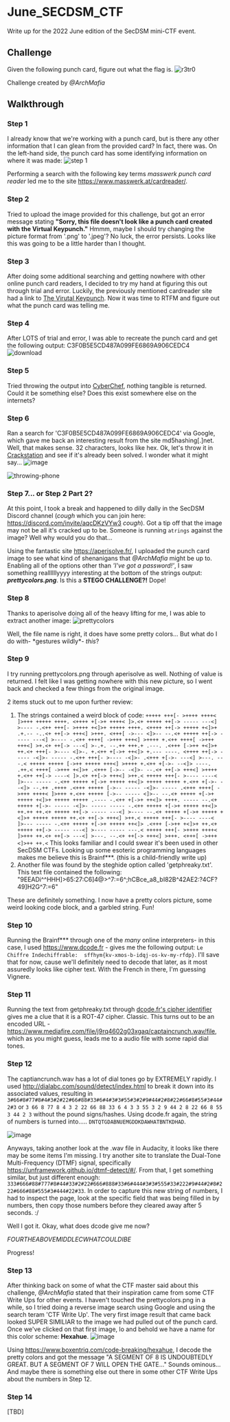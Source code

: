 # June_SECDSM_CTF
Write up for the 2022 June edition of the SecDSM mini-CTF event.

## Challenge
Given the following punch card, figure out what the flag is.
![r3tr0](https://user-images.githubusercontent.com/101227395/171697595-24b3c275-aeab-4c5c-a21f-910c9af463df.jpg)

Challenge created by _@ArchMafia_

## Walkthrough
### Step 1
I already know that we're working with a punch card, but is there any other information that I can glean from the provided card?  In fact, there was.  On the left-hand side, the punch card has some identifying information on where it was made:
![step 1](https://user-images.githubusercontent.com/101227395/171699951-93de0fe3-a316-48c6-a7dc-f229e0f8b30d.jpg)

Performing a search with the following key terms _masswerk punch card reader_ led me to the site https://www.masswerk.at/cardreader/.

### Step 2
Tried to upload the image provided for this challenge, but got an error message stating **"Sorry, this file doesn't look like a punch card created with the Virtual Keypunch."**  Hmmm, maybe I should try changing the picture format from '.png' to '.jpeg'?  No luck, the error persists.  Looks like this was going to be a little harder than I thought.

### Step 3
After doing some additional searching and getting nowhere with other online punch card readers, I decided to try my hand at figuring this out through trial and error.  Luckily, the previously mentioned cardreader site had a link to [The Virutal Keypunch](https://www.masswerk.at/keypunch/).  Now it was time to RTFM and figure out what the punch card was telling me.

### Step 4
After LOTS of trial and error, I was able to recreate the punch card and get the following output: C3F0B5E5CD487A099FE6869A906CEDC4
![download](https://user-images.githubusercontent.com/101227395/171728556-7f74e9ca-2d96-4295-a8ff-9959383be645.png)


### Step 5
Tried throwing the output into [CyberChef](https://gchq.github.io/CyberChef/), nothing tangible is returned.  Could it be something else?  Does this exist somewhere else on the internets?

### Step 6
Ran a search for 'C3F0B5E5CD487A099FE6869A906CEDC4' via Google, which gave me back an interesting result from the site md5hashing[.]net.  Well, that makes sense.  32 characters, looks like hex.  Ok, let's throw it in [Crackstation](https://crackstation.net/) and see if it's already been solved.  I wonder what it might say...
![image](https://user-images.githubusercontent.com/101227395/171735964-fcbdcfbc-20ff-4953-a74e-d32abb1b2a14.png)

![throwing-phone](https://user-images.githubusercontent.com/101227395/171748159-024d93c3-1351-48e7-b8c1-f9892eff376a.gif)


### Step 7... or Step 2 Part 2?
At this point, I took a break and happened to dilly dally in the SecDSM Discord channel (*cough* which you can join here: https://discord.com/invite/aqcDKzVYw3 *cough*).  Got a tip off that the image may not be all it's cracked up to be.  Someone is running `atrings` against the image?  Well why would you do that...

Using the fantastic site https://aperisolve.fr/, I uploaded the punch card image to see what kind of shenanigans that _@ArchMafia_ might be up to.  Enabling all of the options other than *'I've got a password!'*, I saw something reallllllyyyy interesting at the bottom of the strings output: ***prettycolors.png***.  Is this a **STEGO CHALLENGE?!**  Dope!

### Step 8
Thanks to aperisolve doing all of the heavy lifting for me, I was able to extract another image:
![prettycolors](https://user-images.githubusercontent.com/101227395/171733832-0891aece-99b6-4a86-a27c-8c8378cfeceb.png)

Well, the file name is right, it does have some pretty colors...  But what do I do with- \*gestures wildly\*- *this*?  

### Step 9
I try running prettycolors.png through aperisolve as well.  Nothing of value is returned.  I felt like I was getting nowhere with this new picture, so I went back and checked a few things from the original image.  

2 items stuck out to me upon further review:
1) The strings contained a weird block of code: 
`+++++ +++[- >++++ ++++< ]>+++ +++++ ++++. <++++ +[->+ ++++< ]>.<+ +++++
++[-> ----- ---<] >---- -.<++ +++[- >++++ +<]>+ +++++ ++++. <++++ ++[->
+++++ +<]>+ .+.-- -..<+ ++[-> +++<] >+++. <+++[ ->--- <]>-- --.<+ +++++
++[-> ----- ---<] >---- -.<++ ++++[ ->+++ +++<] >++++ +.<++ ++++[ ->+++
+++<] >+.<+ ++[-> ---<] >-.+. --.++ +++.+ .---. .<+++ [->++ +<]>+ ++.<+
+++[- >---- <]>-. +.<++ +[->+ ++<]> +.--- ----. <++++ ++[-> ----- -<]>-
----- -.<++ +++[- >---- -<]>- .<+++ +[->- ---<] >---. ---.< +++++ +++++
[->++ +++++ +++<] >++++ +.<++ +[->- --<]> ----. .++.< ++++[ ->+++ +<]>+
.<+++ [->-- -<]>- --.<+ ++[-> +++<] >++++ +.<++ ++[-> ----< ]>.<+ ++[->
+++<] >++.< +++++ +++[- >---- ----< ]>--- ----- -.<++ +++++ +[->+ +++++
++<]> +++++ +++++ +.<++ +[->- --<]> --.++ .++++ .<+++ +++++ [->-- -----
-<]>- ----- .<+++ ++++[ ->+++ ++++< ]>+++ +.<++ +++++ [->-- ----- <]>--
--.<+ +++++ +[->+ +++++ +<]>+ +++++ +++++ .---- -.<++ +[->+ ++<]> ++++.
----- --.<+ +++++ +[->- ----- -<]>- ----- ----- -.<++ +++++ +[->+ +++++
++<]> ++.++ ++.<+ +++++ ++[-> ----- ---<] >---- --.<+ +++++ +[->+ +++++
+<]>+ +++++ +++++ ++.<+ ++[-> +++<] >++.< +++++ +++[- >---- ----< ]>---
----- -.<++ +++++ +[->+ +++++ ++<]> .<+++ [->++ +<]>+ ++.<+ +++++ ++[->
----- ---<] >---- ----- ---.< +++++ +++[- >++++ ++++< ]>+++ ++.<+ ++[->
---<] >---. --.<+ ++[-> +++<] >+++. <+++[ ->+++ <]>++ ++.<`
This looks familiar and I could swear it's been used in other SecDSM CTFs.  Looking up some esoteric programming languages makes me believe this is Brainf***.  (this is a child-friendly write up)
2) Another file was found by the steghide option called 'getphreaky.txt'.  This text file contained the following: "9EEADi^^HHH]>65:27:C6]4@>^7:=6^;hCBce_a8_bI82B^42AE2:?4CF?49]H2G^7:=6"

These are definitely something.  I now have a pretty colors picture, some weird looking code block, and a garbled string.  Fun!

### Step 10
Running the Brainf*** through one of the *many* online interpreters- in this case, I used https://www.dcode.fr - gives me the following output: `Le Chiffre Indechiffrable: 
sffhym{kv-xmos-b-idqj-os-kv-my-rfdp}`.  I'll save that for now, cause we'll definitely need to decode that later, as it most assuredly looks like cipher text.  With the French in there, I'm guessing Vignere.  

### Step 11
Running the text from getphreaky.txt through [dcode.fr's cipher identifier](https://www.dcode.fr/cipher-identifier) gives me a clue that it is a ROT-47 cipher.  Classic.  This turns out to be an encoded URL - https://www.mediafire.com/file/j9rq4602g03xgaq/captaincrunch.wav/file, which as you might guess, leads me to a audio file with some rapid dial tones.  

### Step 12
The captiancrunch.wav has a lot of dial tones go by EXTREMELY rapidly.  I used http://dialabc.com/sound/detect/index.html to break it down into its associated values, resulting in `3#66#8#77#8#4#3#2#22#66#88#33#6#4#3#3#55#3#2#9#44#2#8#22#66#8#55#3#44#2#3` or `3 66 8 77 8 4 3 2 22 66 88 33 6 4 3 3 55 3 2 9 44 2 8 22 66 8 55 3 44 2 3` without the pound signs/hashes.  Using dcode.fr again, the string of numbers is turned into..... `DNTQTGDABNUEMGDDKDAWHATBNTKDHAD`.

![image](https://user-images.githubusercontent.com/101227395/171784657-13568455-142e-4df6-bc16-84b51c23a5d7.png)

Anyways, taking another look at the .wav file in Audacity, it looks like there may be some items I'm missing.  I try another site to translate the Dual-Tone Multi-Frequency (DTMF) signal, specifically https://unframework.github.io/dtmf-detect/#/.  From that, I get something similar, but just different enough:  `333#666#88#777#8#44#33#2#22#666#888#33#6#444#3#3#555#33#222#9#44#2#8#222#666#88#555#3#444#22#33`.  In order to capture this new string of numbers, I had to inspect the page, look at the specific field that was being filled in by numbers, then copy those numbers before they cleared away after 5 seconds.  :/  

Well I got it.  Okay, what does dcode give me now?

*FOURTHEABOVEMIDDLECWHATCOULDIBE*

Progress!

### Step 13
After thinking back on some of what the CTF master said about this challenge, _@ArchMafia_ stated that their inspiration came from some CTF Write Ups for other events.  I haven't touched the prettycolors.png in a while, so I tried doing a reverse image search using Google and using the search teram 'CTF Write Up'.  The very first image result that came back looked SUPER SIMILIAR to the image we had pulled out of the punch card.  Once we've clicked on that first image, lo and behold we have a name for this color scheme: **Hexahue**.
![image](https://user-images.githubusercontent.com/101227395/171888497-ae465709-db77-4c5e-8136-0d87f89608d8.png)

Using https://www.boxentriq.com/code-breaking/hexahue, I decode the pretty colors and got the message "A SEGMENT OF 8 IS UNDOUBTEDLY GREAT.  BUT A SEGMENT OF 7 WILL OPEN THE GATE..."   Sounds ominous...  And maybe there is something else out there in some other CTF Write Ups about the numbers in Step 12.

### Step 14

[TBD]
